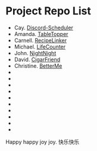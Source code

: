 # Project Repo List

- Cay. [Discord-Scheduler](https://github.com/nganttong/Passion-Project-Discord-Scheduler)
- Amanda. [TableTopper](https://github.com/AmandaJ-Huang/PassionProject/blob/main/ProjectOnePager.md)
- Carnell. [RecipeLinker](https://github.com/c-poteat/passionProject)
- Michael. [LifeCounter](https://github.com/mgawron8/LifeCounterProject)
- John. [NightNight](https://github.com/johnrichardellis/NightNight)
- David. [CigarFriend](https://github.com/DNguyen-01/Passion-Project-Cigar-Friend)
- Christine. [BetterMe](https://github.com/croethel/PassionProjectBetterMe)
-
-
-
-
-
-
-
-
-
-

Happy happy joy joy. 快乐快乐
